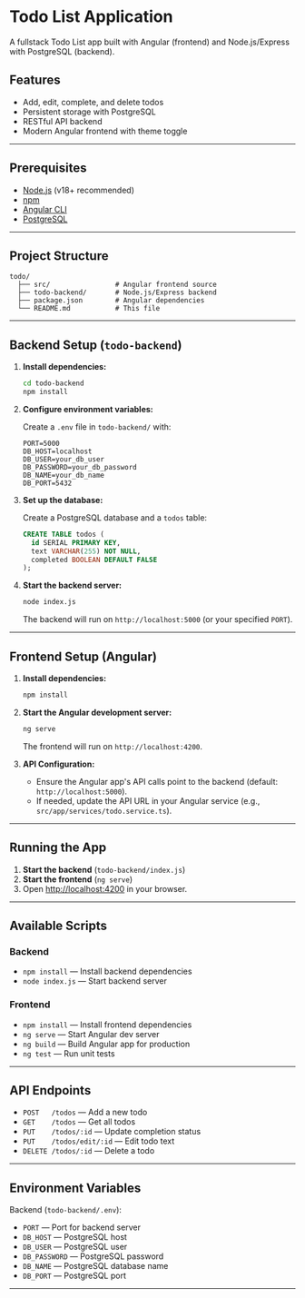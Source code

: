 # Todo List Application

A fullstack Todo List app built with Angular (frontend) and Node.js/Express with PostgreSQL (backend).

## Features

- Add, edit, complete, and delete todos
- Persistent storage with PostgreSQL
- RESTful API backend
- Modern Angular frontend with theme toggle

---

## Prerequisites

- [Node.js](https://nodejs.org/) (v18+ recommended)
- [npm](https://www.npmjs.com/)
- [Angular CLI](https://angular.io/cli)
- [PostgreSQL](https://www.postgresql.org/)

---

## Project Structure

```
todo/
  ├── src/                # Angular frontend source
  ├── todo-backend/       # Node.js/Express backend
  ├── package.json        # Angular dependencies
  └── README.md           # This file
```

---

## Backend Setup (`todo-backend`)

1. **Install dependencies:**
   ```bash
   cd todo-backend
   npm install
   ```

2. **Configure environment variables:**

   Create a `.env` file in `todo-backend/` with:
   ```
   PORT=5000
   DB_HOST=localhost
   DB_USER=your_db_user
   DB_PASSWORD=your_db_password
   DB_NAME=your_db_name
   DB_PORT=5432
   ```

3. **Set up the database:**

   Create a PostgreSQL database and a `todos` table:
   ```sql
   CREATE TABLE todos (
     id SERIAL PRIMARY KEY,
     text VARCHAR(255) NOT NULL,
     completed BOOLEAN DEFAULT FALSE
   );
   ```

4. **Start the backend server:**
   ```bash
   node index.js
   ```
   The backend will run on `http://localhost:5000` (or your specified `PORT`).

---

## Frontend Setup (Angular)

1. **Install dependencies:**
   ```bash
   npm install
   ```

2. **Start the Angular development server:**
   ```bash
   ng serve
   ```
   The frontend will run on `http://localhost:4200`.

3. **API Configuration:**
   - Ensure the Angular app's API calls point to the backend (default: `http://localhost:5000`).
   - If needed, update the API URL in your Angular service (e.g., `src/app/services/todo.service.ts`).

---

## Running the App

1. **Start the backend** (`todo-backend/index.js`)
2. **Start the frontend** (`ng serve`)
3. Open [http://localhost:4200](http://localhost:4200) in your browser.

---

## Available Scripts

### Backend

- `npm install` — Install backend dependencies
- `node index.js` — Start backend server

### Frontend

- `npm install` — Install frontend dependencies
- `ng serve` — Start Angular dev server
- `ng build` — Build Angular app for production
- `ng test` — Run unit tests

---

## API Endpoints

- `POST   /todos` — Add a new todo
- `GET    /todos` — Get all todos
- `PUT    /todos/:id` — Update completion status
- `PUT    /todos/edit/:id` — Edit todo text
- `DELETE /todos/:id` — Delete a todo

---

## Environment Variables

Backend (`todo-backend/.env`):

- `PORT` — Port for backend server
- `DB_HOST` — PostgreSQL host
- `DB_USER` — PostgreSQL user
- `DB_PASSWORD` — PostgreSQL password
- `DB_NAME` — PostgreSQL database name
- `DB_PORT` — PostgreSQL port

---

